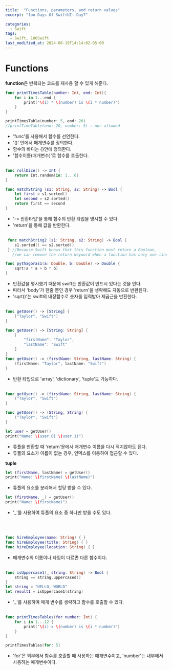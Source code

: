 ```yaml
---
title:  "Functions, parameters, and return values"
excerpt: "1oo Days Of SwiftUI: Day7"

categories:
  - Swift
tags:
  - Swift, 100Swift
last_modified_at: 2024-08-19T14:14:02-05:00
---
```


# Functions
**function**은 반복되는 코드를 재사용 할 수 있게 해준다.

```swift
func printTimesTable(number: Int, end: Int){
    for i in 1...end {
        print("\(i) * \(number) is \(i * number)")
    }
}

printTimesTable(number: 5, end: 20)
//printTimeTable(end: 20, number: 5) : nor allowed
```
- 'func'를 사용해서 함수를 선언한다.
- '()' 안에서 매개변수를 정의한다.
- 함수의 바디는 {}안에 정의한다.
- '함수이름(매개변수)'로 함수를 호출한다.
<br><br>

```swift
func rollDice() -> Int {
    return Int.random(in: 1...6)
}

func matchString (s1: String, s2: String) -> Bool {
    let first = s1.sorted()
    let second = s2.sorted()
    return first == second
}

```
- '-> 반환타입'을 통해 함수의 반환 타입을 명시할 수 있다.
- 'return'을 통해 값을 반환한다.
<br><br>

```swift
 func matchString2 (s1: String, s2: String) -> Bool {
    s1.sorted() == s2.sorted()
 } //Because Swift knows that this function must return a Boolean,
   //we can remove the return keyword when a function has only one line of code.

func pythagoras1(a: Double, b: Double) -> Double {
    sqrt(a * a + b * b)
}
```
- 반환값을 명시했기 때문에 swift는 반환값이 반드시 있다는 것을 안다.
- 따라서 'body'가 한줄 뿐인 경우 'return'을 생략해도 자동으로 반환된다.
- 'sqrt()'는 swift의 내장함수로 숫자를 입력받아 제곱근을 반환한다.
<br><br>

```swift
func getUser() -> [String] {
    ["Taylor", "Swift"]
}

func getUser() -> [String: String] {
    [
        "firstName": "Taylor",
        "lastName": "Swift"
    ]
}
func getUser() -> (firstName: String, lastName: String) {
    (firstName: "Taylor", lastName: "Swift")
}
```
- 반환 타입으로 'array', 'dictionary', 'tuple'도 가능하다.
<br><br>

```swift
func getUser() -> (firstName: String, lastName: String) {
    ("Taylor", "Swift")
}

func getUser() -> (String, String) {
    ("Taylor", "Swift")
}

let user = getUser()
print("Name: \(user.0) \(user.1)")
```
- 튜플을 반환할 때 'return'문에서 매개변수 이름을 다시 적지않아도 된다.
- 튜플의 요소가 이름이 없는 경우, 인덱스를 이용하여 접근할 수 있다.

**tuple**
```swift
let (firstName, lastName) = getUser()
print("Name: \(firstName) \(lastName)")
```
- 튜플의 요소를 분리해서 할당 받을 수 있다.
```swift
let (firstName, _) = getUser()
print("Name: \(firstName)")
```
- '_'를 사용하여 튜플의 요소 중 하나만 받을 수도 있다.

<br><br>

```swift
func hireEmployee(name: String) { }
func hireEmployee(title: String) { }
func hireEmployee(location: String) { }
```
- 매개변수의 이름이나 타입이 다르면 다른 함수이다.
<br><br>

```swift
func isUppercase1(_ string: String) -> Bool {
    string == string.uppercased()
}
let string = "HELLO, WORLD"
let result1 = isUppercase1(string)
```
- '_'를 사용하여 매개 변수를 생략하고 함수를 호출할 수 있다.
<br><br>

```swift
func printTimesTables(for number: Int) {
    for i in 1...12 {
        print("\(i) x \(number) is \(i * number)")
    }
}

printTimesTables(for: 5)
```
- 'for'은 외부에서 함수를 호출할 때 사용하는 매개변수이고, 'number'는 내부에서 사용하는 매개변수이다.
